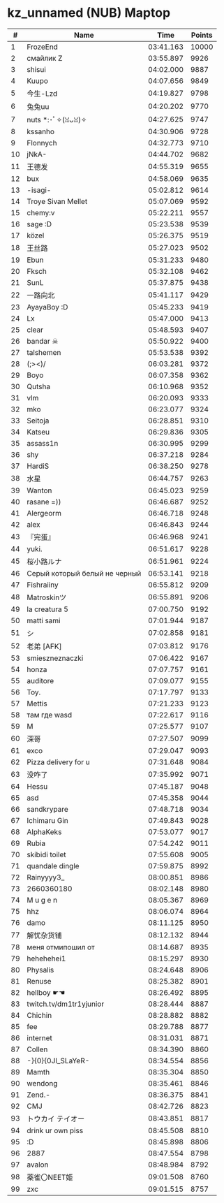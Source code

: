 # kz_unnamed (NUB) Maptop

|  # | Name | Time | Points |
|-------------- | -------------- | -------------- | -------------- | 
| 1 | FrozeEnd | 03:41.163 | 10000 | 
| 2 | смайлик Z | 03:55.897 | 9926 | 
| 3 | shisui | 04:02.000 | 9887 | 
| 4 | Kuupo | 04:07.656 | 9849 | 
| 5 | 今生-Lzd | 04:19.827 | 9798 | 
| 6 | 兔兔uu | 04:20.202 | 9770 | 
| 7 | nuts *:･ﾟ✧(ꈍᴗꈍ)✧ | 04:27.625 | 9747 | 
| 8 | kssanho | 04:30.906 | 9728 | 
| 9 | Flonnych | 04:32.773 | 9710 | 
| 10 | jNkA- | 04:44.702 | 9682 | 
| 11 | 王德发 | 04:55.319 | 9655 | 
| 12 | bux | 04:58.069 | 9635 | 
| 13 | -isagi- | 05:02.812 | 9614 | 
| 14 | Troye Sivan Mellet | 05:07.069 | 9592 | 
| 15 | chemy:v | 05:22.211 | 9557 | 
| 16 | sage :D | 05:23.538 | 9539 | 
| 17 | közel | 05:26.375 | 9519 | 
| 18 | 王丝路 | 05:27.023 | 9502 | 
| 19 | Ebun | 05:31.233 | 9480 | 
| 20 | Fksch | 05:32.108 | 9462 | 
| 21 | SunL | 05:37.875 | 9438 | 
| 22 | 一路向北 | 05:41.117 | 9429 | 
| 23 | AyayaBoy :D | 05:45.233 | 9419 | 
| 24 | Lx | 05:47.000 | 9413 | 
| 25 | clear | 05:48.593 | 9407 | 
| 26 | bandar ☠ | 05:50.922 | 9400 | 
| 27 | talshemen | 05:53.538 | 9392 | 
| 28 | (;><)/ | 06:03.281 | 9372 | 
| 29 | Boyo | 06:07.358 | 9362 | 
| 30 | Qutsha | 06:10.968 | 9352 | 
| 31 | vlm | 06:20.093 | 9333 | 
| 32 | mko | 06:23.077 | 9324 | 
| 33 | Seitoja | 06:28.851 | 9310 | 
| 34 | Katseu | 06:29.836 | 9305 | 
| 35 | assass1n | 06:30.995 | 9299 | 
| 36 | shy | 06:37.218 | 9284 | 
| 37 | HardiS | 06:38.250 | 9278 | 
| 38 | 水星 | 06:44.757 | 9263 | 
| 39 | Wanton | 06:45.023 | 9259 | 
| 40 | rasane =)) | 06:46.687 | 9252 | 
| 41 | Alergeorm | 06:46.718 | 9248 | 
| 42 | alex | 06:46.843 | 9244 | 
| 43 | 『完蛋』 | 06:46.968 | 9241 | 
| 44 | yuki. | 06:51.617 | 9228 | 
| 45 | 桜小路ルナ | 06:51.961 | 9224 | 
| 46 | Серый который белый не черный | 06:53.141 | 9218 | 
| 47 | Fishraiiny | 06:55.812 | 9209 | 
| 48 | Matroskinツ | 06:55.891 | 9206 | 
| 49 | la creatura 5 | 07:00.750 | 9192 | 
| 50 | matti sami | 07:01.944 | 9187 | 
| 51 | シ | 07:02.858 | 9181 | 
| 52 | 老弟 [AFK] | 07:03.812 | 9176 | 
| 53 | smieszneznaczki | 07:06.422 | 9167 | 
| 54 | honza | 07:07.757 | 9161 | 
| 55 | auditore | 07:09.077 | 9155 | 
| 56 | Toy. | 07:17.797 | 9133 | 
| 57 | Mettis | 07:21.233 | 9123 | 
| 58 | там где wasd | 07:22.617 | 9116 | 
| 59 | M | 07:25.577 | 9107 | 
| 60 | 深哥 | 07:27.507 | 9099 | 
| 61 | exco | 07:29.047 | 9093 | 
| 62 | Pizza delivery for u | 07:31.648 | 9084 | 
| 63 | 没咋了 | 07:35.992 | 9071 | 
| 64 | Hessu | 07:45.187 | 9048 | 
| 65 | asd | 07:45.358 | 9044 | 
| 66 | sandkrypare | 07:48.718 | 9034 | 
| 67 | Ichimaru Gin | 07:49.843 | 9028 | 
| 68 | AlphaKeks | 07:53.077 | 9017 | 
| 69 | Rubia | 07:54.242 | 9011 | 
| 70 | skibidi toilet | 07:55.608 | 9005 | 
| 71 | quandale dingle | 07:59.875 | 8992 | 
| 72 | Rainyyyy3_ | 08:00.851 | 8986 | 
| 73 | 2660360180 | 08:02.148 | 8980 | 
| 74 | M u g e n | 08:05.367 | 8969 | 
| 75 | hhz | 08:06.074 | 8964 | 
| 76 | damo | 08:11.125 | 8950 | 
| 77 | 解忧杂货铺 | 08:12.132 | 8944 | 
| 78 | меня отмипошил от | 08:14.687 | 8935 | 
| 79 | hehehehei1 | 08:15.297 | 8930 | 
| 80 | Physalis | 08:24.648 | 8906 | 
| 81 | Renuse | 08:25.382 | 8901 | 
| 82 | hellboy ☛☚ | 08:26.492 | 8895 | 
| 83 | twitch.tv/dm1tr1yjunior | 08:28.444 | 8887 | 
| 84 | Chichin | 08:28.882 | 8882 | 
| 85 | fee | 08:29.788 | 8877 | 
| 86 | internet | 08:31.031 | 8871 | 
| 87 | Collen | 08:34.390 | 8860 | 
| 88 | -}{0}{0JI_SLaYeR- | 08:34.554 | 8856 | 
| 89 | Mamth | 08:35.304 | 8850 | 
| 90 | wendong | 08:35.461 | 8846 | 
| 91 | Zend.- | 08:36.375 | 8841 | 
| 92 | CMJ | 08:42.726 | 8823 | 
| 93 | トウカイ テイオー | 08:43.851 | 8817 | 
| 94 | drink ur own piss | 08:45.508 | 8810 | 
| 95 | :D | 08:45.898 | 8806 | 
| 96 | 2887 | 08:47.554 | 8798 | 
| 97 | avalon | 08:48.984 | 8792 | 
| 98 | 薬雀〇NEET姬 | 09:01.508 | 8760 | 
| 99 | zxc | 09:01.515 | 8757 | 


